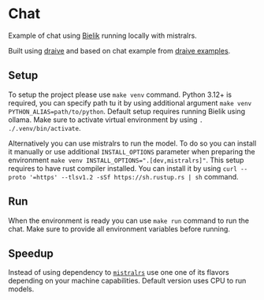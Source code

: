 # Chat

Example of chat using [Bielik](https://huggingface.co/collections/speakleash/bielik-7b-v01-667fd6039d81a28a912ceb1f) running locally with mistralrs.

Built using [draive](https://github.com/miquido/draive) and based on chat example from [draive examples](https://github.com/miquido/draive-examples).

## Setup

To setup the project please use `make venv` command. Python 3.12+ is required, you can specify path tu it by using additional argument `make venv PYTHON_ALIAS=path/to/python`. Default setup requires running Bielik using ollama. Make sure to activate virtual environment by using `. ./.venv/bin/activate`.

Alternatively you can use mistralrs to run the model. To do so you can install it manually or use additional `INSTALL_OPTIONS` parameter when preparing the environment `make venv INSTALL_OPTIONS=".[dev,mistralrs]"`. This setup requires to have rust compiler installed. You can install it by using `curl --proto '=https' --tlsv1.2 -sSf https://sh.rustup.rs | sh` command. 

## Run

When the environment is ready you can use `make run` command to run the chat. Make sure to provide all environment variables before running.

## Speedup

Instead of using dependency to [`mistralrs`](https://github.com/EricLBuehler/mistral.rs) use one one of its flavors depending on your machine capabilities. Default version uses CPU to run models.